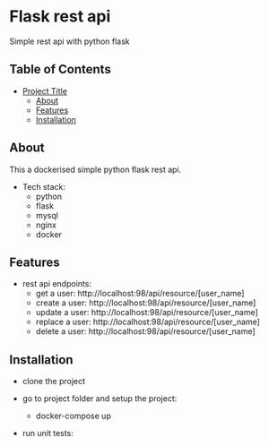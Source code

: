 # Flask rest api

Simple rest api with python flask

## Table of Contents

- [Project Title](#project-title)
  - [About](#about)
  - [Features](#features)
  - [Installation](#installation)
  <!-- - [License](#license) -->

## About

This a dockerised simple python flask rest api.

- Tech stack:
  - python
  - flask
  - mysql
  - nginx
  - docker

## Features

- rest api endpoints:
  - get a user: http://localhost:98/api/resource/[user_name]
  - create a user: http://localhost:98/api/resource/[user_name]
  - update a user: http://localhost:98/api/resource/[user_name]
  - replace a user: http://localhost:98/api/resource/[user_name]
  - delete a user: http://localhost:98/api/resource/[user_name]

## Installation

- clone the project

- go to project folder and setup the project: 
  - docker-compose up

- run unit tests: 